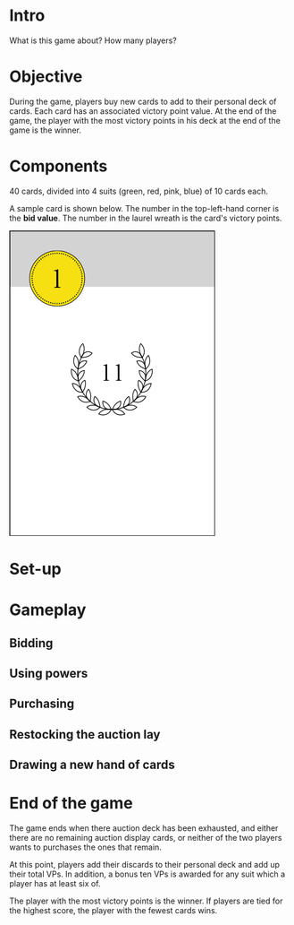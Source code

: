 # Intro

What is this game about? How many players?

# Objective

During the game, players buy new cards to add to their personal deck of cards. Each card has an associated victory point value. At the end of the game, the player with the most victory points in his deck at the end of the game is the winner. 

# Components

40 cards, divided into 4 suits (green, red, pink, blue) of 10 cards each.

A sample card is shown below. The number in the top-left-hand corner is the **bid value**. The number in the laurel wreath is the card's victory points.

![1-bid grey card](rules_images/mini_card_04.png)

# Set-up

# Gameplay
## Bidding
## Using powers
## Purchasing
## Restocking the auction lay
## Drawing a new hand of cards

# End of the game

The game ends when there auction deck has been exhausted, and either there are no remaining auction display cards, or neither of the two players wants to purchases the ones that remain.

At this point, players add their discards to their personal deck and add up their total VPs. In addition, a bonus ten VPs is awarded for any suit which a player has at least six of.

The player with the most victory points is the winner. If players are tied for the highest score, the player with the fewest cards wins.
